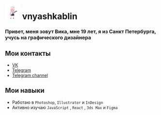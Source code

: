 # <img height="50" width="50" src="https://raw.githubusercontent.com/vnyashkablin/vnyashkablin/master/Hoshino_Sprite.webp"/> vnyashkablin
### Привет, меня зовут Вика, мне 19 лет, я из Санкт Петербурга, учусь на графического дизайнера 

## Мои контакты 
- [VK](https://vk.com/nyaha)
- [Telegram](https://ivivika.t.me)
- [Telegram channel](https://t.me/vnyashkablin)

## Мои навыки 
- Работаю в  `Photoshop`, `Illustrator` и `InDesign`
- Активно изучаю `JavaScript` , `React` , `3ds Max` и `Figma`
